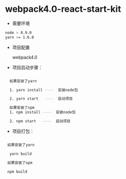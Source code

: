 # webpack4.0-react-start-kit

* 需要环境
 ```bash
 node > 8.9.0
 yarn >= 1.6.0 
 ```

* 项目配置

  webpack4.0

* 项目启动步骤：

```bash

  如果安装了yarn

  1. yarn install ----  安装node包 

  2. yarn start   ----  启动项目

  如果安装了npm
  1. npm install ----  安装node包 

  2. npm start   ----  启动项目

 ```
 * 项目打包：
 
 ```bash

  如果安装了yarn

   yarn build  

  如果安装了npm
  
  npm build

 ```